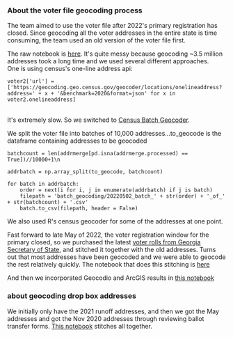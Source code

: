### About the voter file geocoding process
The team aimed to use the voter file after 2022's primary registration has closed. Since geocoding all the voter addresses in the entire state is time consuming, the team used an old version of the voter file first. <br>

The raw notebook is [here](https://github.com/NPR-investigations/SB_202_analysis/blob/main/20220421_dropbox_voting_files.ipynb). It's quite messy because geocoding ~3.5 million addresses took a long time and we used several different approaches.<br>
One is using census's one-line address api:<br>
```
voter2['url'] = ['https://geocoding.geo.census.gov/geocoder/locations/onelineaddress?address=' + x + '&benchmark=2020&format=json' for x in voter2.onelineaddress]
```
<br>It's extremely slow. So we switched to [Census Batch Geocoder](https://pypi.org/project/censusgeocode/).<br>

We split the voter file into batches of 10,000 addresses...to_geocode is the dataframe containing addresses to be geocoded<br>

```
batchcount = len(addrmerge[pd.isna(addrmerge.processed) == True])//10000+1\n

addrbatch = np.array_split(to_geocode, batchcount)

for batch in addrbatch:
    order = next(i for i, j in enumerate(addrbatch) if j is batch)
    filepath = 'batch_geocoding/20220502_batch_' + str(order) + '_of_' + str(batchcount) + '.csv'
    batch.to_csv(filepath, header = False)
```

We also used R's census geocoder for some of the addresses at one point. <br>

Fast forward to late May of 2022, the voter registration window for the primary closed, so we purchased the latest [voter rolls from Georgia Secretary of State](https://sos.ga.gov/page/order-voter-registration-lists-and-files), and stitched it together with the old addresses. Turns out that most addresses have been geocoded and we were able to geocode the rest relatively quickly. The notebook that does this stitching is [here](https://github.com/NPR-investigations/SB_202_analysis/blob/main/20220503_geocoding_current_voter_file_fill_null.ipynb)<br>

And then we incorporated Geocodio and ArcGIS results in [this notebook](https://github.com/NPR-investigations/SB_202_analysis/blob/main/20220512_SB_202_voter_address_cleanup.ipynb)

### about geocoding drop box addresses
We initially only have the 2021 runoff addresses, and then we got the May addresses and got the Nov 2020 addresses through reviewing ballot transfer forms. [This notebook](https://github.com/NPR-investigations/SB_202_analysis/blob/main/20220519_clean_2022_dropbox_addresses.ipynb) stitches all together.

